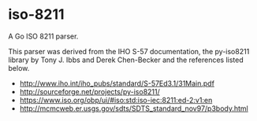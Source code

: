# iso-8211
A Go ISO 8211 parser.

This parser was derived from the IHO S-57 documentation, the py-iso8211 library by Tony J. Ibbs and Derek Chen-Becker and the references listed below.

* http://www.iho.int/iho_pubs/standard/S-57Ed3.1/31Main.pdf
* http://sourceforge.net/projects/py-iso8211/
* https://www.iso.org/obp/ui/#iso:std:iso-iec:8211:ed-2:v1:en
* http://mcmcweb.er.usgs.gov/sdts/SDTS_standard_nov97/p3body.html

